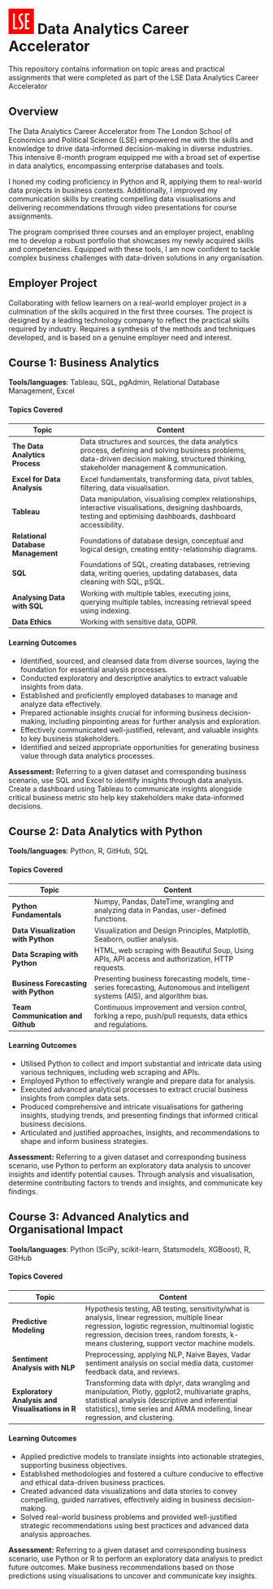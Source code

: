 <h1 align="left">
  <img src="https://github.com/The-Ryan-Lin/lse_data_analytics_career_accelerator/blob/main/about_LSE_figures/LSE_square_logo.png" alt="Icon" width="50"> Data Analytics Career Accelerator
</h1>

<p>
This repository contains information on topic areas and practical assignments that were completed as part of the LSE Data Analytics Career Accelerator
</p>
<h2>Overview</h2>
<p>
The Data Analytics Career Accelerator from The London School of Economics and Political Science (LSE) empowered me with the skills and knowledge to drive data-informed decision-making in diverse industries. This intensive 6-month program equipped me with a broad set of expertise in data analytics, encompassing enterprise databases and tools.

I honed my coding proficiency in Python and R, applying them to real-world data projects in business contexts. Additionally, I improved my communication skills by creating compelling data visualisations and delivering recommendations through video presentations for course assignments.

The program comprised three courses and an employer project, enabling me to develop a robust portfolio that showcases my newly acquired skills and competencies. Equipped with these tools, I am now confident to tackle complex business challenges with data-driven solutions in any organisation.
</p>

<h2>Employer Project</h2>

Collaborating with fellow learners on a real-world employer project in a culmination of the skills acquired in the first three courses.
The project is designed by a leading technology company to reflect the practical skills required by industry. 
Requires a synthesis of the methods and techniques developed, and is based on a genuine employer need and interest. 

<h2>Course 1: Business Analytics </h2>

__Tools/languages__: Tableau, SQL, pgAdmin, Relational Database Management, Excel

<h4>Topics Covered</h4>

| Topic | Content |
| -------- | -------- |
| __The Data Analytics Process__ | Data structures and sources, the data analytics process, defining and solving business problems, data-driven decision making, structured thinking, stakeholder management & communication. |
| __Excel for Data Analysis__ | Excel fundamentals, transforming data, pivot tables, filtering, data visualisation. |
| __Tableau__ |  Data manipulation, visualising complex relationships, interactive visualisations, designing dashboards, testing and optimising dashboards, dashboard accessibility. |
| __Relational Database Management__  | Foundations of database design, conceptual and logical design, creating entity-relationship diagrams. |
| __SQL__ | Foundations of SQL, creating databases, retrieving data, writing queries, updating databases, data cleaning with SQL, pSQL. |
| __Analysing Data with SQL__| Working with multiple tables, executing joins, querying multiple tables, increasing retrieval speed using indexing.|
| __Data Ethics__ | Working with sensitive data, GDPR. |

<h4>Learning Outcomes</h4>

* Identified, sourced, and cleansed data from diverse sources, laying the foundation for essential analysis processes.
* Conducted exploratory and descriptive analytics to extract valuable insights from data.
* Established and proficiently employed databases to manage and analyze data effectively.
* Prepared actionable insights crucial for informing business decision-making, including pinpointing areas for further analysis and exploration.
* Effectively communicated well-justified, relevant, and valuable insights to key business stakeholders.
* Identified and seized appropriate opportunities for generating business value through data analytics processes.

__Assessment:__ Referring to a given dataset and corresponding business scenario, use SQL and Excel to identify insights through data analysis. Create a dashboard using Tableau to communicate insights alongside critical business metric sto help key stakeholders make data-informed decisions.

<h2>Course 2: Data Analytics with Python</h2>

__Tools/languages__: Python, R, GitHub, SQL

<h4>Topics Covered</h4>

| Topic                                | Content                                                                |
| ------------------------------------ | ------------------------------------------------------------------------------- |
| __Python Fundamentals__              | Numpy, Pandas, DateTime, wrangling and analyzing data in Pandas, user-defined functions. |
| __Data Visualization with Python__   | Visualization and Design Principles, Matplotlib, Seaborn, outlier analysis.  |
| __Data Scraping with Python__        | HTML, web scraping with Beautiful Soup, Using APIs, API access and authorization, HTTP requests. |
| __Business Forecasting with Python__ | Presenting business forecasting models, time-series forecasting, Autonomous and intelligent systems (AIS), and algorithm bias. |
| __Team Communication and Github__    | Continuous improvement and version control, forking a repo, push/pull requests, data ethics and regulations. |


<h4>Learning Outcomes</h4>

* Utilised Python to collect and import substantial and intricate data using various techniques, including web scraping and APIs.
* Employed Python to effectively wrangle and prepare data for analysis.
* Executed advanced analytical processes to extract crucial business insights from complex data sets.
* Produced comprehensive and intricate visualisations for gathering insights, studying trends, and presenting findings that informed critical business decisions.
* Articulated and justified approaches, insights, and recommendations to shape and inform business strategies.

__Assessment:__ Referring to a given dataset and corresponding business scenario, use Python to perform an exploratory data analysis to uncover insights and identify potential causes. Through analysis and visualisation, determine contributing factors to trends and insights, and communicate key findings. 

<h2>Course 3: Advanced Analytics and Organisational Impact</h2>

__Tools/languages__: Python (SciPy, scikit-learn, Statsmodels, XGBoost), R, GitHub

<h4>Topics Covered</h4>

| Topic                               | Content                                                                      |
| ----------------------------------- | ----------------------------------------------------------------------------- |
| __Predictive Modeling__             | Hypothesis testing, AB testing, sensitivity/what is analysis, linear regression, multiple linear regression, logistic regression, multinomial logistic regression, decision trees, random forests, k-means clustering, support vector machine models. |
| __Sentiment Analysis with NLP__     | Preprocessing, applying NLP, Naive Bayes, Vadar sentiment analysis on social media data, customer feedback data, and reviews. |
| __Exploratory Analysis and Visualisations in R__ | Transforming data with dplyr, data wrangling and manipulation, Plotly, ggplot2, multivariate graphs, statistical analysis (descriptive and inferential statistics), time series and ARMA modelling, linear regression, and clustering. |


<h4>Learning Outcomes</h4>

* Applied predictive models to translate insights into actionable strategies, supporting business objectives.
* Established methodologies and fostered a culture conducive to effective and ethical data-driven business practices.
* Created advanced data visualizations and data stories to convey compelling, guided narratives, effectively aiding in business decision-making.
* Solved real-world business problems and provided well-justified strategic recommendations using best practices and advanced data analysis approaches.

__Assessment:__ Referring to a given dataset and corresponding business scenario, use Python or R to perform an exploratory data analysis to predict future outcomes. Make business recommendations based on those predictions using visualisations to uncover and communicate key insights.


